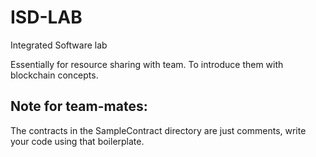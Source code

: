 # ISD-LAB
Integrated Software lab

Essentially for resource sharing with team. To introduce them with blockchain concepts.

## Note for team-mates:

The contracts in the SampleContract directory are just comments, write your code using that boilerplate.
